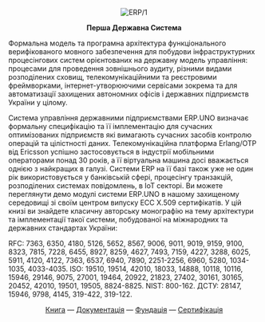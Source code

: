 
<p align="center">
<picture>
<source media="(prefers-color-scheme: dark)" srcset="https://tonpa.guru/stream/2023/ERP.svg">
<img src="https://tonpa.guru/stream/2023/ERP.svg" alt="ERP/1">
</picture>
</p>

<p align="center"><strong> Перша Державна Система </strong></p>

<p>Формальна модель та програмна архітектура
функціонального верифікованого мовного забезпечення
для побудови інфраструктурних процесінгових систем
орієнтованих на державну модель управління:
процесами для проведення зовнішнього аудиту,
різними видами розподілених сховищ,
телекомунікаційними та реєстровими фреймворками,
інтернет-утворюючими сервісами зокрема та для
автоматизації захищених автономних офісів і
державних підприємств України у цілому.</p>

<p>Система управління державними підприємствами ERP.UNO визначає формальну специфікацію та її
імплементацію для сучасних оптимізованих підприємств які вимагають сучасних засобів
контролю операцій та цілістності даних. Телекомунікаційна платформа Erlang/OTP від Ericsson успішно
застосовується в індустрії мобільними операторами понад 30 років, а її віртуальна машина досі
вважається однією з найкращих в галузі. Системи ERP на її базі також уже не один рік
використовується у банківській сфері, процесінгу транзакцій, розподілених
системах повідомлень, в IoT секторі. Ви можете переглянути демо модулі системи ERP.UNO в
нашому захищеному середовищі зі своїм центром випуску ECC X.509 сертифікатів. У цій книзі ви
знайдете класичну авторську монографію на тему архітектури та імплементації такої системи,
побудованої на міжнародних та державних стандартах України:</p>

<p>RFC: 7363, 6350, 4180, 5126, 5652, 8567, 9006, 9011, 9019, 9159,
9100, 8323, 7815, 7228, 6455, 8927, 8259, 4627, 7493, 7159, 4227,
3288, 6025, 5911, 4120, 4122, 7363, 6537, 6940, 7890, 2251-2256,
6960, 5280, 1034-1035, 4033-4035. ISO: 19510, 19514, 42010, 18033, 14888, 10118, 10116, 15946, 29146,
9075, 27001, 19464, 20922, 21823, 27402, 30161, 30165, 20452,
42010, 19501, 19505, 8824-8825.
NIST: 800-162. ДСТУ: 28147, 15946, 9798, 4145, 319-422, 319-122.</p>

<p align="center">
<a href="https://axiosis.top/sep/">Книга</a> —
<a href="https://erp.uno/">Документація</a> —
<a href="https://n2o.dev/ua/">Фундація</a> —
<a href="https://n2o.dev/ua/pro/">Сертифікація</a>
</p>
